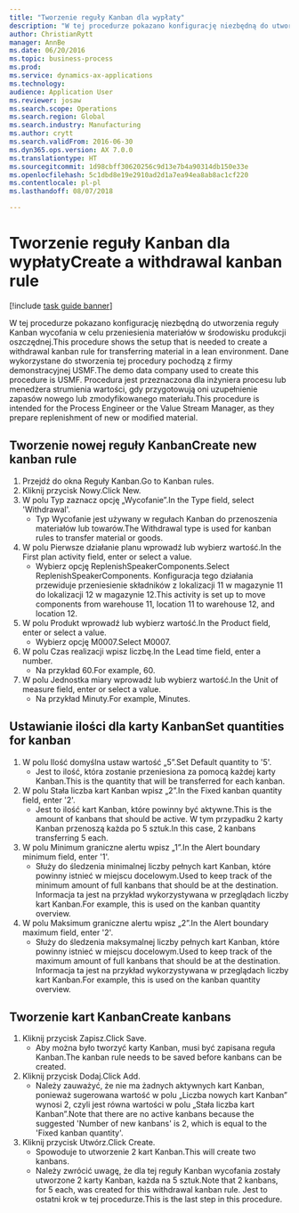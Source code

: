 ```yaml
--- 
title: "Tworzenie reguły Kanban dla wypłaty"
description: "W tej procedurze pokazano konfigurację niezbędną do utworzenia reguły Kanban wycofania w celu przeniesienia materiałów w środowisku produkcji oszczędnej."
author: ChristianRytt
manager: AnnBe
ms.date: 06/20/2016
ms.topic: business-process
ms.prod: 
ms.service: dynamics-ax-applications
ms.technology: 
audience: Application User
ms.reviewer: josaw
ms.search.scope: Operations
ms.search.region: Global
ms.search.industry: Manufacturing
ms.author: crytt
ms.search.validFrom: 2016-06-30
ms.dyn365.ops.version: AX 7.0.0
ms.translationtype: HT
ms.sourcegitcommit: 1d98cbff30620256c9d13e7b4a90314db150e33e
ms.openlocfilehash: 5c1dbd8e19e2910ad2d1a7ea94ea8ab8ac1cf220
ms.contentlocale: pl-pl
ms.lasthandoff: 08/07/2018

---
```

# <a name="create-a-withdrawal-kanban-rule"></a><span data-ttu-id="f46d3-103">Tworzenie reguły Kanban dla wypłaty</span><span class="sxs-lookup"><span data-stu-id="f46d3-103">Create a withdrawal kanban rule</span></span>

[!include [task guide banner](../../includes/task-guide-banner.md)]

<span data-ttu-id="f46d3-104">W tej procedurze pokazano konfigurację niezbędną do utworzenia reguły Kanban wycofania w celu przeniesienia materiałów w środowisku produkcji oszczędnej.</span><span class="sxs-lookup"><span data-stu-id="f46d3-104">This procedure shows the setup that is needed to create a withdrawal kanban rule for transferring material in a lean environment.</span></span> <span data-ttu-id="f46d3-105">Dane wykorzystane do stworzenia tej procedury pochodzą z firmy demonstracyjnej USMF.</span><span class="sxs-lookup"><span data-stu-id="f46d3-105">The demo data company used to create this procedure is USMF.</span></span> <span data-ttu-id="f46d3-106">Procedura jest przeznaczona dla inżyniera procesu lub menedżera strumienia wartości, gdy przygotowują oni uzupełnienie zapasów nowego lub zmodyfikowanego materiału.</span><span class="sxs-lookup"><span data-stu-id="f46d3-106">This procedure is intended for the Process Engineer or the Value Stream Manager, as they prepare replenishment of new or modified material.</span></span>


## <a name="create-new-kanban-rule"></a><span data-ttu-id="f46d3-107">Tworzenie nowej reguły Kanban</span><span class="sxs-lookup"><span data-stu-id="f46d3-107">Create new kanban rule</span></span>
1. <span data-ttu-id="f46d3-108">Przejdź do okna Reguły Kanban.</span><span class="sxs-lookup"><span data-stu-id="f46d3-108">Go to Kanban rules.</span></span>
2. <span data-ttu-id="f46d3-109">Kliknij przycisk Nowy.</span><span class="sxs-lookup"><span data-stu-id="f46d3-109">Click New.</span></span>
3. <span data-ttu-id="f46d3-110">W polu Typ zaznacz opcję „Wycofanie”.</span><span class="sxs-lookup"><span data-stu-id="f46d3-110">In the Type field, select 'Withdrawal'.</span></span>
    * <span data-ttu-id="f46d3-111">Typ Wycofanie jest używany w regułach Kanban do przenoszenia materiałów lub towarów.</span><span class="sxs-lookup"><span data-stu-id="f46d3-111">The Withdrawal type is used for kanban rules to transfer material or goods.</span></span>  
4. <span data-ttu-id="f46d3-112">W polu Pierwsze działanie planu wprowadź lub wybierz wartość.</span><span class="sxs-lookup"><span data-stu-id="f46d3-112">In the First plan activity field, enter or select a value.</span></span>
    * <span data-ttu-id="f46d3-113">Wybierz opcję ReplenishSpeakerComponents.</span><span class="sxs-lookup"><span data-stu-id="f46d3-113">Select ReplenishSpeakerComponents.</span></span>   <span data-ttu-id="f46d3-114">Konfiguracja tego działania przewiduje przeniesienie składników z lokalizacji 11 w magazynie 11 do lokalizacji 12 w magazynie 12.</span><span class="sxs-lookup"><span data-stu-id="f46d3-114">This activity is set up to move components from warehouse 11, location 11 to warehouse 12, and location 12.</span></span>  
5. <span data-ttu-id="f46d3-115">W polu Produkt wprowadź lub wybierz wartość.</span><span class="sxs-lookup"><span data-stu-id="f46d3-115">In the Product field, enter or select a value.</span></span>
    * <span data-ttu-id="f46d3-116">Wybierz opcję M0007.</span><span class="sxs-lookup"><span data-stu-id="f46d3-116">Select M0007.</span></span>  
6. <span data-ttu-id="f46d3-117">W polu Czas realizacji wpisz liczbę.</span><span class="sxs-lookup"><span data-stu-id="f46d3-117">In the Lead time field, enter a number.</span></span>
    * <span data-ttu-id="f46d3-118">Na przykład 60.</span><span class="sxs-lookup"><span data-stu-id="f46d3-118">For example, 60.</span></span>  
7. <span data-ttu-id="f46d3-119">W polu Jednostka miary wprowadź lub wybierz wartość.</span><span class="sxs-lookup"><span data-stu-id="f46d3-119">In the Unit of measure field, enter or select a value.</span></span>
    * <span data-ttu-id="f46d3-120">Na przykład Minuty.</span><span class="sxs-lookup"><span data-stu-id="f46d3-120">For example, Minutes.</span></span>  

## <a name="set-quantities-for-kanban"></a><span data-ttu-id="f46d3-121">Ustawianie ilości dla karty Kanban</span><span class="sxs-lookup"><span data-stu-id="f46d3-121">Set quantities for kanban</span></span>
1. <span data-ttu-id="f46d3-122">W polu Ilość domyślna ustaw wartość „5”.</span><span class="sxs-lookup"><span data-stu-id="f46d3-122">Set Default quantity to '5'.</span></span>
    * <span data-ttu-id="f46d3-123">Jest to ilość, która zostanie przeniesiona za pomocą każdej karty Kanban.</span><span class="sxs-lookup"><span data-stu-id="f46d3-123">This is the quantity that will be transferred for each kanban.</span></span>  
2. <span data-ttu-id="f46d3-124">W polu Stała liczba kart Kanban wpisz „2”.</span><span class="sxs-lookup"><span data-stu-id="f46d3-124">In the Fixed kanban quantity field, enter '2'.</span></span>
    * <span data-ttu-id="f46d3-125">Jest to ilość kart Kanban, które powinny być aktywne.</span><span class="sxs-lookup"><span data-stu-id="f46d3-125">This is the amount of kanbans that should be active.</span></span> <span data-ttu-id="f46d3-126">W tym przypadku 2 karty Kanban przenoszą każda po 5 sztuk.</span><span class="sxs-lookup"><span data-stu-id="f46d3-126">In this case, 2 kanbans transferring 5 each.</span></span>  
3. <span data-ttu-id="f46d3-127">W polu Minimum graniczne alertu wpisz „1”.</span><span class="sxs-lookup"><span data-stu-id="f46d3-127">In the Alert boundary minimum field, enter '1'.</span></span>
    * <span data-ttu-id="f46d3-128">Służy do śledzenia minimalnej liczby pełnych kart Kanban, które powinny istnieć w miejscu docelowym.</span><span class="sxs-lookup"><span data-stu-id="f46d3-128">Used to keep track of the minimum amount of full kanbans that should be at the destination.</span></span> <span data-ttu-id="f46d3-129">Informacja ta jest na przykład wykorzystywana w przeglądach liczby kart Kanban.</span><span class="sxs-lookup"><span data-stu-id="f46d3-129">For example, this is used on the kanban quantity overview.</span></span>  
4. <span data-ttu-id="f46d3-130">W polu Maksimum graniczne alertu wpisz „2”.</span><span class="sxs-lookup"><span data-stu-id="f46d3-130">In the Alert boundary maximum field, enter '2'.</span></span>
    * <span data-ttu-id="f46d3-131">Służy do śledzenia maksymalnej liczby pełnych kart Kanban, które powinny istnieć w miejscu docelowym.</span><span class="sxs-lookup"><span data-stu-id="f46d3-131">Used to keep track of the maximum amount of full kanbans that should be at the destination.</span></span> <span data-ttu-id="f46d3-132">Informacja ta jest na przykład wykorzystywana w przeglądach liczby kart Kanban.</span><span class="sxs-lookup"><span data-stu-id="f46d3-132">For example, this is used on the kanban quantity overview.</span></span>  

## <a name="create-kanbans"></a><span data-ttu-id="f46d3-133">Tworzenie kart Kanban</span><span class="sxs-lookup"><span data-stu-id="f46d3-133">Create kanbans</span></span>
1. <span data-ttu-id="f46d3-134">Kliknij przycisk Zapisz.</span><span class="sxs-lookup"><span data-stu-id="f46d3-134">Click Save.</span></span>
    * <span data-ttu-id="f46d3-135">Aby można było tworzyć karty Kanban, musi być zapisana reguła Kanban.</span><span class="sxs-lookup"><span data-stu-id="f46d3-135">The kanban rule needs to be saved before kanbans can be created.</span></span>  
2. <span data-ttu-id="f46d3-136">Kliknij przycisk Dodaj.</span><span class="sxs-lookup"><span data-stu-id="f46d3-136">Click Add.</span></span>
    * <span data-ttu-id="f46d3-137">Należy zauważyć, że nie ma żadnych aktywnych kart Kanban, ponieważ sugerowana wartość w polu „Liczba nowych kart Kanban” wynosi 2, czyli jest równa wartości w polu „Stała liczba kart Kanban”.</span><span class="sxs-lookup"><span data-stu-id="f46d3-137">Note that there are no active kanbans because the suggested 'Number of new kanbans' is 2, which is equal to the 'Fixed kanban quantity'.</span></span>  
3. <span data-ttu-id="f46d3-138">Kliknij przycisk Utwórz.</span><span class="sxs-lookup"><span data-stu-id="f46d3-138">Click Create.</span></span>
    * <span data-ttu-id="f46d3-139">Spowoduje to utworzenie 2 kart Kanban.</span><span class="sxs-lookup"><span data-stu-id="f46d3-139">This will create two kanbans.</span></span>  
    * <span data-ttu-id="f46d3-140">Należy zwrócić uwagę, że dla tej reguły Kanban wycofania zostały utworzone 2 karty Kanban, każda na 5 sztuk.</span><span class="sxs-lookup"><span data-stu-id="f46d3-140">Note that 2 kanbans, for 5 each, was created for this withdrawal kanban rule.</span></span>  <span data-ttu-id="f46d3-141">Jest to ostatni krok w tej procedurze.</span><span class="sxs-lookup"><span data-stu-id="f46d3-141">This is the last step in this procedure.</span></span>  


